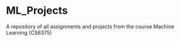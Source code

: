 # ML_Projects
A repository of all assignments and projects from the course Machine Learning (CS6375)
